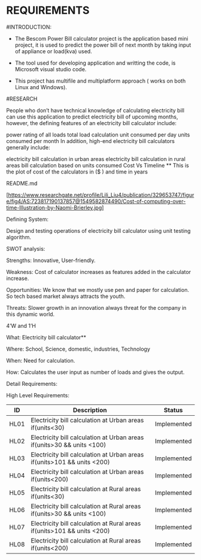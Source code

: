 # REQUIREMENTS

#INTRODUCTION:

* The Bescom Power Bill calculator project is the application based mini project, it is used to predict the power bill of next month by taking input of appliance or load(kva) used. 
* The tool used for developing application and writting  the code,  is Microsoft visual studio code. 

* This project has multifile and multiplatform approach ( works on both Linux and Windows).

#RESEARCH

People who don’t have technical knowledge of calculating electricity bill can use this application to predict electricity bill of upcoming months, however, the defining features of an electricity bill calculator include:

power rating of all loads
total load calculation
unit consumed per day
units consumed per month
In addition, high-end electricity bill calculators generally include:

electricity bill calculation in urban areas
electricity bill calculation in rural areas
bill calculation based on units consumed
Cost Vs Timeline ** This is the plot of cost of the calculators in ($ ) and time in years

README.md

[https://www.researchgate.net/profile/Lili_Liu4/publication/329653747/figure/fig4/AS:723817190137857@1549582874490/Cost-of-computing-over-time-Illustration-by-Naomi-Brierley.jpg]

Defining System:

Design and testing operations of electricity bill calculator using unit testing algorithm.

SWOT analysis:

Strengths: Innovative, User-friendly.

Weakness: Cost of calculator increases as features added in the calculator increase.

Opportunities: We know that we mostly use pen and paper for calculation. So tech based market always attracts the youth.

Threats: Slower growth in an innovation always threat for the company in this dynamic world.

4’W and 1’H

What: Electricity bill calculator**

Where: School, Science, domestic, industries, Technology

When: Need for calculation.

How: Calculates the user input as number of loads and gives the output.

Detail Requirements:

High Level Requirements:

| ID	  | Description	                                                              |Status       |  
|-------|---------------------------------------------------------------------------|-------------|
| HL01	| Electricity bill calculation at Urban areas if(units<30)	                | Implemented |
| HL02	| Electricity bill calculation at Urban areas if(units>30 && units <100)	  | Implemented | 
| HL03	| Electricity bill calculation at Urban areas if(units>101 && units <200)	  | Implemented |
| HL04	| Electricity bill calculation at Urban areas if(units<200)                 |	Implemented |
| HL05	| Electricity bill calculation at Rural areas if(units<30)	                | Implemented |
| HL06	|Electricity bill calculation at Rural areas if(units>30 && units <100)	    | Implemented |
| HL07	| Electricity bill calculation at Rural areas if(units>101 && units <200)	  | Implemented |
| HL08	| Electricity bill calculation at Rural areas if(units<200)	                | Implemented |
